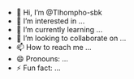 - 👋 Hi, I’m @Tlhompho-sbk
- 👀 I’m interested in ...
- 🌱 I’m currently learning ...
- 💞️ I’m looking to collaborate on ...
- 📫 How to reach me ...
- 😄 Pronouns: ...
- ⚡ Fun fact: ...

<!---
Tlhompho-sbk/Tlhompho-sbk is a ✨ special ✨ repository because its `README.md` (this file) appears on your GitHub profile.
You can click the Preview link to take a look at your changes.
--->
